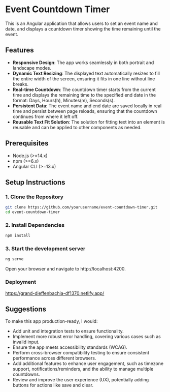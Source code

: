 # Event Countdown Timer

This is an Angular application that allows users to set an event name and date, and displays a countdown timer showing the time remaining until the event.

## Features

- **Responsive Design**: The app works seamlessly in both portrait and landscape modes.
- **Dynamic Text Resizing**: The displayed text automatically resizes to fill the entire width of the screen, ensuring it fits in one line without line breaks.
- **Real-time Countdown**: The countdown timer starts from the current time and displays the remaining time to the specified end date in the format: Days, Hours(h), Minutes(m), Seconds(s).
- **Persistent Data**: The event name and end date are saved locally in real time and persist between page reloads, ensuring that the countdown continues from where it left off.
- **Reusable Text Fit Solution**: The solution for fitting text into an element is reusable and can be applied to other components as needed.

## Prerequisites

- Node.js (>=14.x)
- npm (>=6.x)
- Angular CLI (>=13.x)

## Setup Instructions

### 1. Clone the Repository

```sh
git clone https://github.com/yourusername/event-countdown-timer.git
cd event-countdown-timer
```

### 2. Install Dependencies
```sh
npm install
```

### 3. Start the development server
```sh
ng serve
```
Open your browser and navigate to http://localhost:4200.

### Deployment
https://grand-dieffenbachia-df1370.netlify.app/

## Suggestions
To make this app production-ready, I would:

- Add unit and integration tests to ensure functionality.
- Implement more robust error handling, covering various cases such as invalid input.
- Ensure the app meets accessibility standards (WCAG).
- Perform cross-browser compatibility testing to ensure consistent performance across different browsers.
- Add additional features to enhance user engagement, such as timezone support, notifications/reminders, and the ability to manage multiple countdowns.
- Review and improve the user experience (UX), potentially adding buttons for actions like save and clear.

